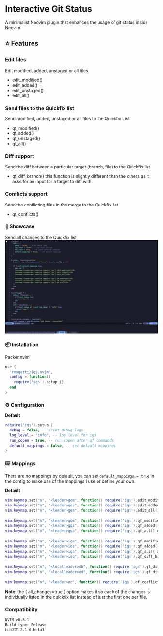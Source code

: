 # Interactive Git Status

A minimalist Neovim plugin that enhances the usage of git status inside Neovim.

## ⭐ Features

### Edit files

Edit modified, added, unstaged or all files
- edit_modified()
- edit_added()
- edit_unstaged()
- edit_all()

### Send files to the Quickfix list

Send modified, added, unstaged or all files to the Quickfix List
- qf_modified()
- qf_added()
- qf_unstaged()
- qf_all()

### Diff support

Send the diff between a particular target (branch, file) to the Quickfix list
- qf_diff_branch()
this function is slightly different than the others as it asks for an input for a target to diff with.

### Conflicts support

Send the conflicting files in the merge to the Quickfix list
- qf_conflicts()
      
### 🚀 Showcase

Send all changes to the Quickfix list
<img src="https://github.com/rmagatti/readme-assets/blob/main/interactive-git-status.gif" />

### 📦 Installation

Packer.nvim

```lua
use {
  'rmagatti/igs.nvim',
  config = function()
    require('igs').setup {}
  end
}
```

### ⚙️ Configuration

**Default**

```lua
require('igs').setup {
  debug = false, -- print debug logs
  log_level = "info", -- log level for igs
  run_copen = true, -- run copen after qf commands
  default_mappings = false, -- set default mappings
}
```

### ⌨️ Mappings

There are no mappings by default, you can set `default_mappings = true` in the config to make use of the mappings I use or define your own.

**Default**

```lua
vim.keymap.set("n", "<leader>gem", function() require('igs').edit_modified() end, { noremap = true })
vim.keymap.set("n", "<leader>ges", function() require('igs').edit_added() end, { noremap = true })
vim.keymap.set("n", "<leader>gea", function() require('igs').edit_all() end, { noremap = true })

vim.keymap.set("n", "<leader>gqm", function() require('igs').qf_modified() end, { noremap = true })
vim.keymap.set("n", "<leader>gqs", function() require('igs').qf_added() end, { noremap = true })
vim.keymap.set("n", "<leader>gqa", function() require('igs').qf_all() end, { noremap = true })

vim.keymap.set("n", "<leader>iqm", function() require('igs').qf_modified({ all_changes = true }) end, { noremap = true })
vim.keymap.set("n", "<leader>iqs", function() require('igs').qf_added({ all_changes = true }) end, { noremap = true })
vim.keymap.set("n", "<leader>iqa", function() require('igs').qf_all({ all_changes = true }) end, { noremap = true })
vim.keymap.set("n", "<leader>iqq", function() require('igs').qf_diff_branch({ all_changes = true }) end, { noremap = true })

vim.keymap.set("n", "<localleader>db", function() require('igs').qf_diff_branch({ all_changes = true }) end, { noremap = true })
vim.keymap.set("n", "<localleader>dd", function() require('igs').qf_diff_branch({ all_changes = false }) end, { noremap = true })

vim.keymap.set("n", "<leader>oc", function() require('igs').qf_conflicts() end, { noremap = true })
```
**Note:** the { all_changes=true } option makes it so each of the changes is individually listed in the quickfix list instead of just the first one per file. 


### Compatibility

```
NVIM v0.8.1
Build type: Release
LuaJIT 2.1.0-beta3
```
